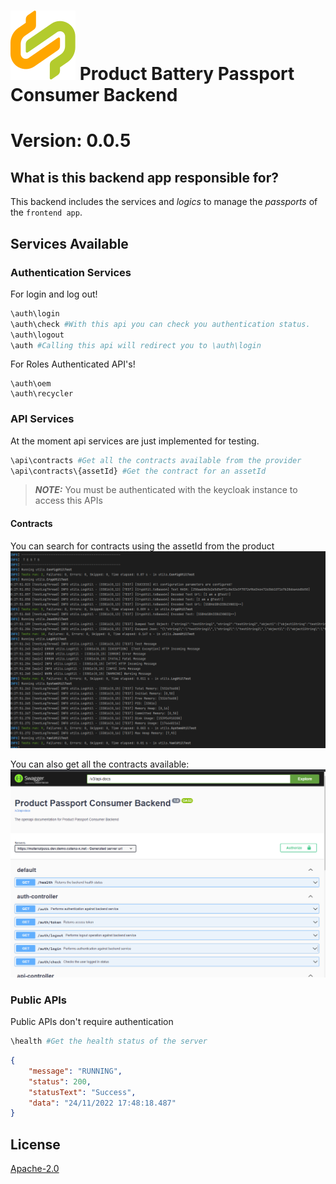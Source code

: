 <!--
 Copyright 2023 BASF SE, BMW AG, Henkel AG & Co. KGaA
 
 Licensed under the Apache License, Version 2.0 (the "License");
 you may not use this file except in compliance with the License.
 You may obtain a copy of the License at
 
     http://www.apache.org/licenses/LICENSE-2.0
 
 Unless required by applicable law or agreed to in writing, software
 distributed under the License is distributed on an "AS IS" BASIS,
 WITHOUT WARRANTIES OR CONDITIONS OF ANY KIND, either express or implied.
 See the License for the specific language governing permissions and
 limitations under the License.
-->

# ![Product Battery Passport Consumer Backend](../../docs/catena-x-logo.svg) Product Battery Passport Consumer Backend

# Version: 0.0.5

## What is this backend app responsible for?

This backend includes the services and *logics* to manage the *passports* of the `frontend app`.

## Services Available

### Authentication Services

For login and log out!
```bash
\auth\login
\auth\check #With this api you can check you authentication status.
\auth\logout
\auth #Calling this api will redirect you to \auth\login
```

For Roles Authenticated API's!

```
\auth\oem
\auth\recycler
```

### API Services
At the moment api services are just implemented for testing.
```bash
\api\contracts #Get all the contracts available from the provider
\api\contracts\{assetId} #Get the contract for an assetId
```
>  **_NOTE:_** You must be authenticated with the keycloak instance to access this APIs

#### Contracts
You can search for contracts using the assetId from the product
![img.png](docs/media/img.png)

You can also get all the contracts available:
![img.png](docs/media/img2.png)
### Public APIs

Public APIs don't require authentication
```bash
\health #Get the health status of the server
```
```json
{
    "message": "RUNNING",
    "status": 200,
    "statusText": "Success",
    "data": "24/11/2022 17:48:18.487"
}
```

## License
[Apache-2.0](https://raw.githubusercontent.com/catenax-ng/product-battery-passport-consumer-app/main/LICENSE)
